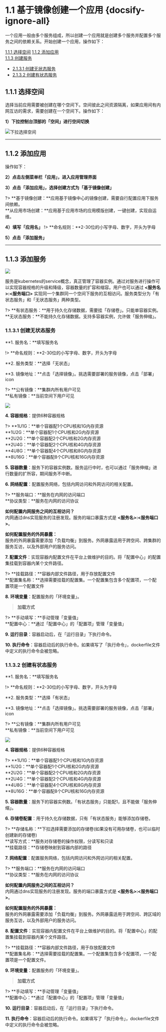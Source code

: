 # 1.1 基于镜像创建一个应用 {docsify-ignore-all}
一个应用一般由多个服务组成，所以创建一个应用就是创建多个服务并配置多个服务之间的依赖关系。开始创建一个应用，操作如下：

[1.1.1 选择空间](#jump1)
[1.1.2 添加应用](#jump2)    
[1.1.3 创建服务](#jump3) 
   
- [2.1.3.1 创建无状态服务](#jump31)    
- [2.1.3.2 创建有状态服务](#jump32)

## <span id="jump1">1.1.1 选择空间</span>

选择当前应用需要被创建在哪个空间下。空间彼此之间资源隔离，如果应用间有内网互访的需求，需要创建在一个空间下。操作如下：  
 
**1）下拉控制台顶部的「空间」进行空间切换**

![下拉选择空间](_figures/quick-start/create-app-namespace.png)
***

## <span id="jump2">1.1.2 添加应用</span>

操作如下：

**2）点击左侧菜单栏「应用」，进入应用管理界面**

**3）点击「添加应用」，选择创建方式为「基于镜像创建」**

?> **基于镜像创建：**应用基于镜像中心的镜像创建，需要自行配置应用下服务间依赖。<br>
 **从应用市场创建：**应用基于应用市场的应用模版创建，一键创建，实现自运维。
 
**4）填写「应用名」**
!> **命名规则：**2-30位的小写字母、数字，开头为字母

**5）点击「添加服务」**
***

## <span id="jump3">1.1.3 添加服务</span> 

![](_figures/quick-start/create-app-5.png) 

服务是kubernetes的service概念，真正管理了容器实例。通过对服务进行操作可以实现容器规格的升级和降级，容器数量的扩容和缩容。用户也可以通过 **<服务名>:<服务端口>** 实现同一个集群同一个空间下服务的互相访问。服务类型分为「有状态服务」和「无状态服务」两种类型。

?> **有状态服务：**用于持久化存储数据，需要挂「存储卷」。只能单容器实例。    
   **无状态服务：**不能持久化存储数据。支持多容器实例，允许做「服务伸缩」。

### <span id="jump31">1.1.3.1 创建无状态服务</span>

**1. 服务名：**填写服务名

!> **命名规则：**2-30位的小写字母、数字，开头为字母

**2. 服务类型：**选择「无状态」

**3. 镜像地址：**点击「选择镜像」。挑选需要部署的服务镜像，点击「部署」icon

?> **公有镜像：**集群内所有用户可见<br>
   **私有镜像：**当前空间下用户可见<br>
   
![](_figures/quick-start/create-app-images-center.png) 

**4. 容器规格**：提供6种容器规格

?> **1U1G：**单个容器配1个CPU核和1G内存资源  
   **1U2G：**单个容器配1个CPU核和2G内存资源  
   **2U2G：**单个容器配2个CPU核和2G内存资源  
   **2U4G：**单个容器配2个CPU核和4G内存资源    
   **4U8G：**单个容器配4个CPU核和8G内存资源    
   **8U16G：**单个容器配8个CPU核和16G内存资源      

**5. 容器数量**：服务下的容器实例数。服务运行中时，也可以通过「服务伸缩」进行数量的扩所容，期间服务不中断。

**6. 网络配置**：配置服务网络，包括内网访问和外网访问的相关配置。

?> **服务端口：**服务在内网的访问端口    
   **协议类型：**服务在内网的访问协议

**如何配置内网服务之间的互相访问？**    
内网通过dns实现服务的注册发现。服务的端口暴露方式是 **<服务名>:<服务端口>**。

**如何配置服务的外网暴露：**    
服务的外网暴露需要添加「负载均衡」到服务。外网暴露适用于跨空间、跨集群的服务互访，以及外部用户的服务访问。

**7. 配置文件**：实现容器内配置文件在平台上做维护的目的。将「配置中心」的配置集挂载到容器内某个文件路径。

?> **挂载路径：**容器内部文件路径，用于存放配置文件    
   **配置集名称：**选择需要挂载的配置集。一个配置集包含多个配置项，一个配置项是一个配置文件
      
**8. 环境变量**：配置服务的「环境变量」。

> **加载方式**

?> **手动填写：**手动管理「变量值」  
   **配置中心：**通过「配置中心」的「配置项」管理「变量值」

**9. 运行目录**：容器启动后，在「运行目录」下执行命令。

**10. 执行命令**：容器启动后的执行命令。如果填写了「执行命令」，dockerfile文件中定义的执行命令会被忽略。

### <span id="jump32">1.1.3.2 创建有状态服务</span>

**1. 服务名：**填写服务名

!> **命名规则：**2-30位的小写字母、数字，开头为字母

**2. 服务类型：**选择「有状态」

**3. 镜像地址：**点击「选择镜像」。挑选需要部署的服务镜像，点击「部署」icon

?> **公有镜像：**集群内所有用户可见<br>
   **私有镜像：**当前空间下用户可见<br>

![](_figures/quick-start/create-app-images-center.png) 

**4. 容器规格**：提供6种容器规格

?> **1U1G：**单个容器配1个CPU核和1G内存资源  
   **1U2G：**单个容器配1个CPU核和2G内存资源  
   **2U2G：**单个容器配2个CPU核和2G内存资源  
   **2U4G：**单个容器配2个CPU核和4G内存资源    
   **4U8G：**单个容器配4个CPU核和8G内存资源    
   **8U16G：**单个容器配8个CPU核和16G内存资源      

**5. 容器数量**：服务下的容器实例数。「有状态服务」只能配1，且不能做「服务伸缩」。

**6. 存储卷配置**：用于持久化存储数据，只有「有状态服务」能够添加存储卷。

?> **存储名称：**下拉选择需要添加的存储卷(如果没有可用存储卷，也可以临时创建新的存储卷)    
   **读写方式：**服务对存储卷的操作权限，分读写和只读   
   **挂载路径：**存储卷映射到容器内部的路径       

**7. 网络配置**：配置服务网络，包括内网访问和外网访问的相关配置。

?> **服务端口：**服务在内网的访问端口    
   **协议类型：**服务在内网的访问协议

**如何配置内网服务之间的互相访问？**    
内网通过dns实现服务的注册发现。服务的端口暴露方式是 **<服务名>:<服务端口>**。

**如何配置服务的外网暴露：**    
服务的外网暴露需要添加「负载均衡」到服务。外网暴露适用于跨空间、跨区域的服务互访，以及外部用户的服务访问。

**8. 配置文件**：实现容器内配置文件在平台上做维护的目的。将「配置中心」的配置集挂载到容器内某个文件路径。

?> **挂载路径：**容器内部文件路径，用于存放配置文件    
   **配置集名称：**选择需要挂载的配置集。一个配置集包含多个配置项，一个配置项是一个配置文件。
      
**9. 环境变量**：配置服务的「环境变量」。

> **加载方式**

?> **手动填写：**手动管理「变量值」  
   **配置中心：**通过「配置中心」的「配置项」管理「变量值」

**10. 运行目录**：容器启动后，在「运行目录」下执行命令。

**11. 执行命令**：容器启动后的执行命令。如果填写了「执行命令」，dockerfile文件中定义的执行命令会被忽略。